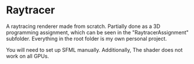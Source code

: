 # Raytracer
 A raytracing renderer made from scratch. 
 Partially done as a 3D programming assignment, which can be seen in the "RaytracerAssignment" subfolder.
 Everything in the root folder is my own personal project.
 
 You will need to set up SFML manually. Additionally, The shader does not work on all GPUs.
